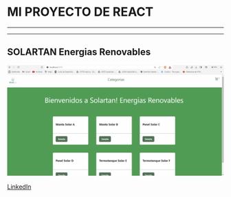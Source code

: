 # MI PROYECTO DE REACT
---
---
## SOLARTAN Energias Renovables

![gif segunda pre-entrega](src/assets/Animation.gif)

[LinkedIn](https://www.linkedin.com/in/santiago-balbarrey-7a0718160/)




